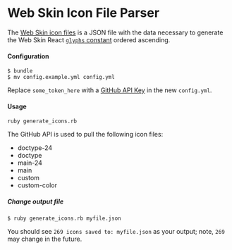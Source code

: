 Web Skin Icon File Parser
===

The [Web Skin icon files](https://github.com/Workiva/web-skin/blob/master/static/_data/constants/icons/) is a JSON file with the data necessary to generate the Web Skin React [`glyphs` constant](https://github.com/Workiva/web-skin-react/blob/master/src/constants.js#L44) ordered ascending.

#### Configuration
```
$ bundle
$ mv config.example.yml config.yml
```

Replace `some_token_here` with a [GitHub API Key](https://github.com/settings/applications) in the new `config.yml`.

#### Usage

```
ruby generate_icons.rb
```

The GitHub API is used to pull the following icon files:
- doctype-24
- doctype
- main-24
- main
- custom
- custom-color

##### Change output file
```
$ ruby generate_icons.rb myfile.json
```

You should see `269 icons saved to: myfile.json` as your output; note, `269` may change in the future.
